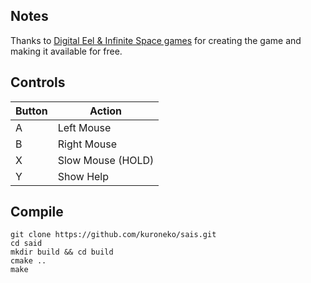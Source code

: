 ## Notes
Thanks to [Digital Eel & Infinite Space games](https://github.com/kuroneko/sais) for creating the game and making it available for free.

## Controls

| Button | Action |
|--|--| 
|A| Left Mouse|
|B| Right Mouse|
|X| Slow Mouse (HOLD)|
|Y| Show Help |

## Compile

```shell
git clone https://github.com/kuroneko/sais.git
cd said
mkdir build && cd build
cmake ..
make
```